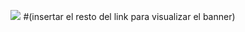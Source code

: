 <p align="center">
  <img src="https://i.imgur.com/ " />   #(insertar el resto del link para visualizar el banner)
</p>

